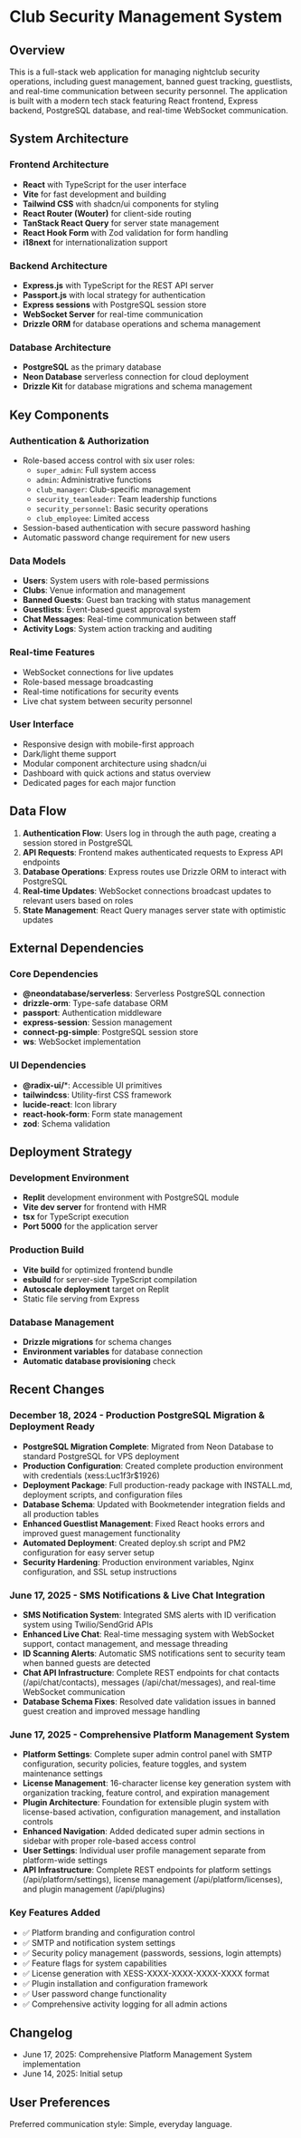 # Club Security Management System

## Overview

This is a full-stack web application for managing nightclub security operations, including guest management, banned guest tracking, guestlists, and real-time communication between security personnel. The application is built with a modern tech stack featuring React frontend, Express backend, PostgreSQL database, and real-time WebSocket communication.

## System Architecture

### Frontend Architecture
- **React** with TypeScript for the user interface
- **Vite** for fast development and building
- **Tailwind CSS** with shadcn/ui components for styling
- **React Router (Wouter)** for client-side routing
- **TanStack React Query** for server state management
- **React Hook Form** with Zod validation for form handling
- **i18next** for internationalization support

### Backend Architecture
- **Express.js** with TypeScript for the REST API server
- **Passport.js** with local strategy for authentication
- **Express sessions** with PostgreSQL session store
- **WebSocket Server** for real-time communication
- **Drizzle ORM** for database operations and schema management

### Database Architecture
- **PostgreSQL** as the primary database
- **Neon Database** serverless connection for cloud deployment
- **Drizzle Kit** for database migrations and schema management

## Key Components

### Authentication & Authorization
- Role-based access control with six user roles:
  - `super_admin`: Full system access
  - `admin`: Administrative functions
  - `club_manager`: Club-specific management
  - `security_teamleader`: Team leadership functions
  - `security_personnel`: Basic security operations
  - `club_employee`: Limited access
- Session-based authentication with secure password hashing
- Automatic password change requirement for new users

### Data Models
- **Users**: System users with role-based permissions
- **Clubs**: Venue information and management
- **Banned Guests**: Guest ban tracking with status management
- **Guestlists**: Event-based guest approval system
- **Chat Messages**: Real-time communication between staff
- **Activity Logs**: System action tracking and auditing

### Real-time Features
- WebSocket connections for live updates
- Role-based message broadcasting
- Real-time notifications for security events
- Live chat system between security personnel

### User Interface
- Responsive design with mobile-first approach
- Dark/light theme support
- Modular component architecture using shadcn/ui
- Dashboard with quick actions and status overview
- Dedicated pages for each major function

## Data Flow

1. **Authentication Flow**: Users log in through the auth page, creating a session stored in PostgreSQL
2. **API Requests**: Frontend makes authenticated requests to Express API endpoints
3. **Database Operations**: Express routes use Drizzle ORM to interact with PostgreSQL
4. **Real-time Updates**: WebSocket connections broadcast updates to relevant users based on roles
5. **State Management**: React Query manages server state with optimistic updates

## External Dependencies

### Core Dependencies
- **@neondatabase/serverless**: Serverless PostgreSQL connection
- **drizzle-orm**: Type-safe database ORM
- **passport**: Authentication middleware
- **express-session**: Session management
- **connect-pg-simple**: PostgreSQL session store
- **ws**: WebSocket implementation

### UI Dependencies
- **@radix-ui/***: Accessible UI primitives
- **tailwindcss**: Utility-first CSS framework
- **lucide-react**: Icon library
- **react-hook-form**: Form state management
- **zod**: Schema validation

## Deployment Strategy

### Development Environment
- **Replit** development environment with PostgreSQL module
- **Vite dev server** for frontend with HMR
- **tsx** for TypeScript execution
- **Port 5000** for the application server

### Production Build
- **Vite build** for optimized frontend bundle
- **esbuild** for server-side TypeScript compilation
- **Autoscale deployment** target on Replit
- Static file serving from Express

### Database Management
- **Drizzle migrations** for schema changes
- **Environment variables** for database connection
- **Automatic database provisioning** check

## Recent Changes

### December 18, 2024 - Production PostgreSQL Migration & Deployment Ready
- **PostgreSQL Migration Complete**: Migrated from Neon Database to standard PostgreSQL for VPS deployment
- **Production Configuration**: Created complete production environment with credentials (xess:Luc1f3r$1926)
- **Deployment Package**: Full production-ready package with INSTALL.md, deployment scripts, and configuration files
- **Database Schema**: Updated with Bookmetender integration fields and all production tables
- **Enhanced Guestlist Management**: Fixed React hooks errors and improved guest management functionality
- **Automated Deployment**: Created deploy.sh script and PM2 configuration for easy server setup
- **Security Hardening**: Production environment variables, Nginx configuration, and SSL setup instructions

### June 17, 2025 - SMS Notifications & Live Chat Integration
- **SMS Notification System**: Integrated SMS alerts with ID verification system using Twilio/SendGrid APIs
- **Enhanced Live Chat**: Real-time messaging system with WebSocket support, contact management, and message threading
- **ID Scanning Alerts**: Automatic SMS notifications sent to security team when banned guests are detected
- **Chat API Infrastructure**: Complete REST endpoints for chat contacts (/api/chat/contacts), messages (/api/chat/messages), and real-time WebSocket communication
- **Database Schema Fixes**: Resolved date validation issues in banned guest creation and improved message handling

### June 17, 2025 - Comprehensive Platform Management System
- **Platform Settings**: Complete super admin control panel with SMTP configuration, security policies, feature toggles, and system maintenance settings
- **License Management**: 16-character license key generation system with organization tracking, feature control, and expiration management
- **Plugin Architecture**: Foundation for extensible plugin system with license-based activation, configuration management, and installation controls
- **Enhanced Navigation**: Added dedicated super admin sections in sidebar with proper role-based access control
- **User Settings**: Individual user profile management separate from platform-wide settings
- **API Infrastructure**: Complete REST endpoints for platform settings (/api/platform/settings), license management (/api/platform/licenses), and plugin management (/api/plugins)

### Key Features Added
- ✅ Platform branding and configuration control
- ✅ SMTP and notification system settings
- ✅ Security policy management (passwords, sessions, login attempts)
- ✅ Feature flags for system capabilities
- ✅ License generation with XESS-XXXX-XXXX-XXXX-XXXX format
- ✅ Plugin installation and configuration framework
- ✅ User password change functionality
- ✅ Comprehensive activity logging for all admin actions

## Changelog
- June 17, 2025: Comprehensive Platform Management System implementation
- June 14, 2025: Initial setup

## User Preferences

Preferred communication style: Simple, everyday language.